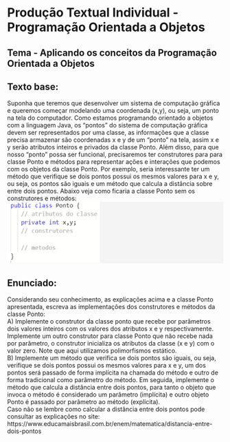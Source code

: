 <h1>Produção Textual Individual - Programação Orientada a Objetos</h1>
<h2>Tema - Aplicando os conceitos da Programação Orientada a Objetos</h2>
<h2>Texto base:</h2>
Suponha que teremos que desenvolver um sistema de computação gráfica e queremos começar modelando uma coordenada (x,y), ou seja, um ponto na tela do computador. Como estamos programando orientado a objetos com a linguagem Java, os “pontos” do sistema de computação gráfica devem ser representados por uma classe, as informações que a classe precisa armazenar são coordenadas x e y de um “ponto” na tela, assim x e y serão atributos inteiros e privados da classe Ponto. Além disso, para que nosso “ponto” possa ser funcional, precisaremos ter construtores para para classe Ponto e métodos para representar ações e interações que podemos com os objetos da classe Ponto. Por exemplo, seria interessante ter um método que verifique se dois pontos possui os mesmos valores para x e y, ou seja, os pontos são iguais e um método que calcula a distância sobre entre dois pontos. Abaixo veja como ficaria a classe Ponto sem os construtores e métodos:
<img src= "./img/ponto.png" alt = "PTI">
<h2>Enunciado:</h2>
Considerando seu conhecimento, as explicações acima e a classe Ponto apresentada, escreva as implementações dos construtores e métodos da classe Ponto:<br> A) Implemente o construtor da classe ponto que recebe por parâmetros dois valores inteiros com os valores dos atributos x e y respectivamente. Implemente um outro construtor para classe Ponto que não recebe nada por parâmetro, o construtor inicializa os atributos da classe (x e y) com o valor zero. Note que aqui utilizamos polimorfismos estático.<br> B) Implemente um método que verifica se dois pontos são iguais, ou seja, verifique se dois pontos possui os mesmos valores para x e y, um dos pontos será passado de forma implícita na chamada do método e outro de forma tradicional como parâmetro do método. Em seguida, implemente o método que calcula a distância entre dois pontos, para tanto o objeto que invoca o método é considerado um parâmetro (implícita) e outro objeto Ponto é passado por parâmetro ao método (explícita).<br> Caso não se lembre como calcular a distância entre dois pontos pode consultar as explicações no site: https://www.educamaisbrasil.com.br/enem/matematica/distancia-entre-dois-pontos